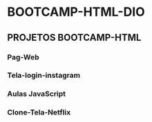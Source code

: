 # BOOTCAMP-HTML-DIO
## PROJETOS BOOTCAMP-HTML

### Pag-Web


### Tela-login-instagram


### Aulas JavaScript


### Clone-Tela-Netflix